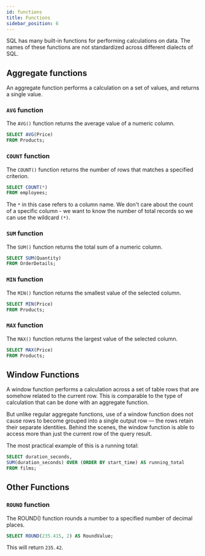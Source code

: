 ```yaml
---
id: functions
title: Functions
sidebar_position: 6
---
```


SQL has many built-in functions for performing calculations on data. The names of these functions are not standardized across different dialects of SQL.

## Aggregate functions

An aggregate function performs a calculation on a set of values, and returns a single value.

### `AVG` function

The `AVG()` function returns the average value of a numeric column.

```sql
SELECT AVG(Price)
FROM Products;
```

### `COUNT` function

The `COUNT()` function returns the number of rows that matches a specified criterion.

```sql
SELECT COUNT(*)
FROM employees;
```

The `*` in this case refers to a column name. We don't care about the count of a specific column - we want to know the number of total records so we can use the wildcard `(*)`.

### `SUM` function

The `SUM()` function returns the total sum of a numeric column.

```sql
SELECT SUM(Quantity)
FROM OrderDetails;
```

### `MIN` function

The `MIN()` function returns the smallest value of the selected column.

```sql
SELECT MIN(Price)
FROM Products;
```

### `MAX` function

The `MAX()` function returns the largest value of the selected column.

```sql
SELECT MAX(Price)
FROM Products;
```

## Window Functions

A window function performs a calculation across a set of table rows that are somehow related to the current row. This is comparable to the type of calculation that can be done with an aggregate function.

But unlike regular aggregate functions, use of a window function does not cause rows to become grouped into a single output row — the rows retain their separate identities. Behind the scenes, the window function is able to access more than just the current row of the query result.

The most practical example of this is a running total:

```sql
SELECT duration_seconds,
SUM(duration_seconds) OVER (ORDER BY start_time) AS running_total
FROM films;
```

## Other Functions

### `ROUND` function

The ROUND() function rounds a number to a specified number of decimal places.

```sql
SELECT ROUND(235.415, 2) AS RoundValue;
```

This will return `235.42`.
